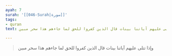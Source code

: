 ```yaml
---
ayah: 7
surah: '[[046-Surah|سورة]]'
tags:
- quran
text: وإذا تتلى عليهم آياتنا بينات قال الذين كفروا للحق لما جاءهم هذا سحر مبين

---
```

> وإذا تتلى عليهم آياتنا بينات قال الذين كفروا للحق لما جاءهم هذا سحر مبين

